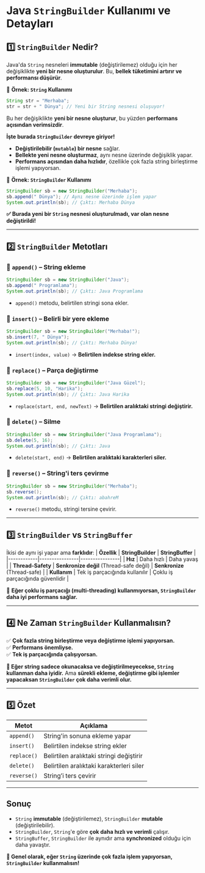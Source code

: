 # **Java `StringBuilder` Kullanımı ve Detayları**

## **1️⃣ `StringBuilder` Nedir?**
Java'da `String` nesneleri **immutable** (değiştirilemez) olduğu için her değişiklikte **yeni bir nesne oluşturulur**. Bu, **bellek tüketimini artırır ve performansı düşürür**.

📌 **Örnek: `String` Kullanımı**
```java
String str = "Merhaba";
str = str + " Dünya"; // Yeni bir String nesnesi oluşuyor!
```
Bu her değişiklikte **yeni bir nesne oluşturur**, bu yüzden **performans açısından verimsizdir**.

**İşte burada `StringBuilder` devreye giriyor!**
- **Değiştirilebilir (`mutable`) bir nesne** sağlar.
- **Bellekte yeni nesne oluşturmaz**, aynı nesne üzerinde değişiklik yapar.
- **Performans açısından daha hızlıdır**, özellikle çok fazla string birleştirme işlemi yapıyorsan.

📌 **Örnek: `StringBuilder` Kullanımı**
```java
StringBuilder sb = new StringBuilder("Merhaba");
sb.append(" Dünya"); // Aynı nesne üzerinde işlem yapar
System.out.println(sb); // Çıktı: Merhaba Dünya
```
**✅ Burada yeni bir `String` nesnesi oluşturulmadı, var olan nesne değiştirildi!**

---

## **2️⃣ `StringBuilder` Metotları**

### **📌 `append()` – String ekleme**
```java
StringBuilder sb = new StringBuilder("Java");
sb.append(" Programlama");
System.out.println(sb); // Çıktı: Java Programlama
```
- `append()` metodu, belirtilen stringi sona ekler.

### **📌 `insert()` – Belirli bir yere ekleme**
```java
StringBuilder sb = new StringBuilder("Merhaba!");
sb.insert(7, " Dünya");
System.out.println(sb); // Çıktı: Merhaba Dünya!
```
- `insert(index, value)` → **Belirtilen indekse string ekler.**

### **📌 `replace()` – Parça değiştirme**
```java
StringBuilder sb = new StringBuilder("Java Güzel");
sb.replace(5, 10, "Harika"); 
System.out.println(sb); // Çıktı: Java Harika
```
- `replace(start, end, newText)` → **Belirtilen aralıktaki stringi değiştirir.**

### **📌 `delete()` – Silme**
```java
StringBuilder sb = new StringBuilder("Java Programlama");
sb.delete(5, 16);
System.out.println(sb); // Çıktı: Java
```
- `delete(start, end)` → **Belirtilen aralıktaki karakterleri siler.**

### **📌 `reverse()` – String'i ters çevirme**
```java
StringBuilder sb = new StringBuilder("Merhaba");
sb.reverse();
System.out.println(sb); // Çıktı: abahreM
```
- `reverse()` metodu, stringi tersine çevirir.

---

## **3️⃣ `StringBuilder` vs `StringBuffer`**
İkisi de aynı işi yapar ama **farklıdır**:
| **Özellik** | **StringBuilder** | **StringBuffer** |
|------------|----------------|----------------|
| **Hız** | Daha hızlı | Daha yavaş |
| **Thread-Safety** | **Senkronize değil** (Thread-safe değil) | **Senkronize** (Thread-safe) |
| **Kullanım** | Tek iş parçacığında kullanılır | Çoklu iş parçacığında güvenlidir |

📌 **Eğer çoklu iş parçacığı (multi-threading) kullanmıyorsan, `StringBuilder` daha iyi performans sağlar.**

---

## **4️⃣ Ne Zaman `StringBuilder` Kullanmalısın?**
✅ **Çok fazla string birleştirme veya değiştirme işlemi yapıyorsan.**  
✅ **Performans önemliyse.**  
✅ **Tek iş parçacığında çalışıyorsan.**

**📌 Eğer string sadece okunacaksa ve değiştirilmeyecekse, `String` kullanman daha iyidir.** Ama **sürekli ekleme, değiştirme gibi işlemler yapacaksan `StringBuilder` çok daha verimli olur.**

---

## **5️⃣ Özet**
| **Metot** | **Açıklama** |
|----------|-------------|
| `append()` | String'in sonuna ekleme yapar |
| `insert()` | Belirtilen indekse string ekler |
| `replace()` | Belirtilen aralıktaki stringi değiştirir |
| `delete()` | Belirtilen aralıktaki karakterleri siler |
| `reverse()` | String’i ters çevirir |

---

## **Sonuç**
- `String` **immutable** (değiştirilemez), `StringBuilder` **mutable** (değiştirilebilir).
- `StringBuilder`, `String`'e göre **çok daha hızlı ve verimli** çalışır.
- `StringBuffer`, `StringBuilder` ile aynıdır ama **synchronized** olduğu için daha yavaştır.

**🚀 Genel olarak, eğer `String` üzerinde çok fazla işlem yapıyorsan, `StringBuilder` kullanmalısın!**

